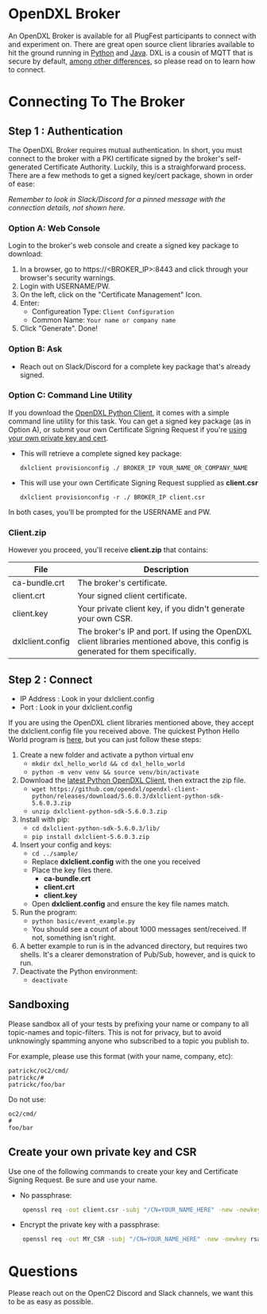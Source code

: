 # OpenDXL Broker 

An OpenDXL Broker is available for all PlugFest participants to connect with and experiment on. There are great open source client libraries available to hit the ground running in [Python](https://github.com/opendxl/opendxl-client-python) and [Java](https://github.com/opendxl/opendxl-client-java). DXL is a cousin of MQTT that is secure by default, [among other differences](https://github.com/opendxl/opendxl-broker/wiki/Comparison-with-MQTT), so please read on to learn how to connect.

# Connecting To The Broker

## Step 1 : Authentication

The OpenDXL Broker requires mutual authentication. In short, you must connect to the broker with a PKI certificate signed by the broker's self-generated Certificate Authority. Luckily, this is a straighforward process. There are a few methods to get a signed key/cert package, shown in order of ease:

_Remember to look in Slack/Discord for a pinned message with the connection details, not shown here._

### Option A: Web Console
Login to the broker's web console and create a signed key package to download:
1. In a browser, go to https://<BROKER_IP>:8443 and click through your browser's security warnings.
2. Login with USERNAME/PW.
3. On the left, click on the "Certificate Management" Icon.
4. Enter:
   * Configureation Type: ```Client Configuration```
   * Common Name: ```Your name or company name```
5. Click "Generate". Done!

### Option B: Ask
* Reach out on Slack/Discord for a complete key package that's already signed.

### Option C: Command Line Utility
If you download the [OpenDXL Python Client](https://github.com/opendxl/opendxl-client-python), it comes with a simple command line utility for this task. You can get a signed key package (as in Option A), or submit your own Certificate Signing Request if you're [using your own private key and cert](#create-your-own-private-key-and-csr).
* This will retrieve a complete signed key package:

    ```dxlclient provisionconfig ./ BROKER_IP YOUR_NAME_OR_COMPANY_NAME```
    
* This will use your own Certificate Signing Request supplied as **client.csr**
   
   ```dxlclient provisionconfig -r ./ BROKER_IP client.csr```
   
In both cases, you'll be prompted for the USERNAME and PW.


### Client.zip
However you proceed, you'll receive **client.zip** that contains:

| File | Description |
| ------ | ----------- |
| ca-bundle.crt   | The broker's certificate. |
| client.crt      | Your signed client certificate. |
| client.key | Your private client key, if you didn't generate your own CSR. |
| dxlclient.config | The broker's IP and port. If using the OpenDXL client libraries mentioned above, this config is generated for them specifically. |


## Step 2 : Connect

* IP Address : Look in your dxlclient.config
* Port : Look in your dxlclient.config

If you are using the OpenDXL client libraries mentioned above, they accept the dxlclient.config file you received above. The quickest Python Hello World program is [here](https://github.com/opendxl/opendxl-client-python/blob/master/examples/basic/event_example.py), but you can just follow these steps:

1. Create a new folder and activate a python virtual env
    * ```mkdir dxl_hello_world && cd dxl_hello_world```
    * ```python -m venv venv && source venv/bin/activate```
1. Download the [latest Python OpenDXL Client](https://github.com/opendxl/opendxl-client-python/releases/download/5.6.0.3/dxlclient-python-sdk-5.6.0.3.zip), then extract the zip file.
    * ```wget https://github.com/opendxl/opendxl-client-python/releases/download/5.6.0.3/dxlclient-python-sdk-5.6.0.3.zip```
    * ```unzip dxlclient-python-sdk-5.6.0.3.zip```
1. Install with pip:
    * ```cd dxlclient-python-sdk-5.6.0.3/lib/```
    * ```pip install dxlclient-5.6.0.3.zip```
1. Insert your config and keys:
    * ```cd ../sample/```
    * Replace **dxlclient.config** with the one you received
    * Place the key files there.
        * **ca-bundle.crt**
        * **client.crt**
        * **client.key**
    * Open **dxlclient.config** and ensure the key file names match.
1. Run the program:
    * ```python basic/event_example.py```
    * You should see a count of about 1000 messages sent/received. If not, something isn't right.
1. A better example to run is in the advanced directory, but requires two shells. It's a clearer demonstration of Pub/Sub, however, and is quick to run.
1. Deactivate the Python environment:
    * ```deactivate```


## Sandboxing

Please sandbox all of your tests by prefixing your name or company to all topic-names and topic-filters. This is not for privacy, but to avoid unknowingly spamming anyone who subscribed to a topic you publish to.

For example, please use this format (with your name, company, etc):

```
patrickc/oc2/cmd/
patrickc/#
patrickc/foo/bar
```

Do not use:
```
oc2/cmd/
#
foo/bar
```

## Create your own private key and CSR

Use one of the following commands to create your key and Certificate Signing Request. Be sure and use your name.

* No passphrase:
```bash
    openssl req -out client.csr -subj "/CN=YOUR_NAME_HERE" -new -newkey rsa:2048 -nodes -keyout client.key
```
* Encrypt the private key with a passphrase:
```bash
    openssl req -out MY_CSR -subj "/CN=YOUR_NAME_HERE" -new -newkey rsa:2048 -keyout client.key
```

# Questions

Please reach out on the OpenC2 Discord and Slack channels, we want this to be as easy as possible.
